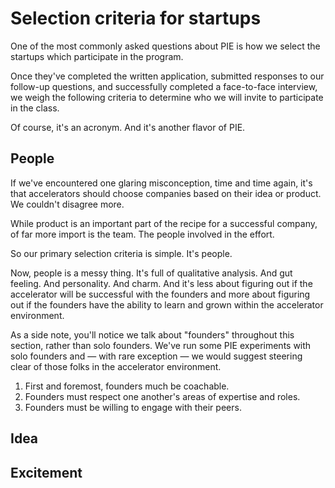 # Selection criteria for startups

One of the most commonly asked questions about PIE is how we select the startups which participate in the program. 

Once they've completed the written application, submitted responses to our follow-up questions, and successfully completed a face-to-face interview, we weigh the following criteria to determine who we will invite to participate in the class.

Of course, it's an acronym. And it's another flavor of PIE.

## People

If we've encountered one glaring misconception, time and time again, it's that accelerators should choose companies based on their idea or product. We couldn't disagree more.

While product is an important part of the recipe for a successful company, of far more import is the team. The people involved in the effort. 

So our primary selection criteria is simple. It's people.

Now, people is a messy thing. It's full of qualitative analysis. And gut feeling. And personality. And charm. And it's less about figuring out if the accelerator will be successful with the founders and more about figuring out if the founders have the ability to learn and grown within the accelerator environment.

As a side note, you'll notice we talk about "founders" throughout this section, rather than solo founders. We've run some PIE experiments with solo founders and — with rare exception — we would suggest steering clear of those folks in the accelerator environment.

1. First and foremost, founders much be coachable.
2. Founders must respect one another's areas of expertise and roles.
3. Founders must be willing to engage with their peers.

## Idea

## Excitement